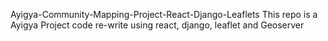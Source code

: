 Ayigya-Community-Mapping-Project-React-Django-Leaflets
This repo is a Ayigya Project code re-write using react, django, leaflet and Geoserver
